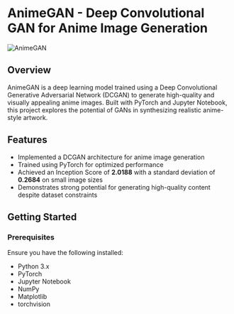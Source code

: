 # AnimeGAN - Deep Convolutional GAN for Anime Image Generation

![AnimeGAN](https://github.com/swastik1005/Anime-GAN/issues/1#issue-2904972711)  

## Overview
AnimeGAN is a deep learning model trained using a Deep Convolutional Generative Adversarial Network (DCGAN) to generate high-quality and visually appealing anime images. Built with PyTorch and Jupyter Notebook, this project explores the potential of GANs in synthesizing realistic anime-style artwork.

## Features
- Implemented a DCGAN architecture for anime image generation
- Trained using PyTorch for optimized performance
- Achieved an Inception Score of **2.0188** with a standard deviation of **0.2684** on small image sizes
- Demonstrates strong potential for generating high-quality content despite dataset constraints

## Getting Started

### Prerequisites
Ensure you have the following installed:
- Python 3.x
- PyTorch
- Jupyter Notebook
- NumPy
- Matplotlib
- torchvision


